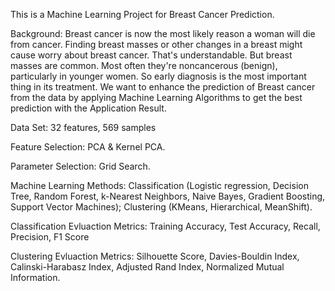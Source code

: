 This is a Machine Learning Project for Breast Cancer Prediction.

Background: Breast cancer is now the most likely reason a woman will die from cancer. Finding breast masses or other changes in a breast might cause worry about breast cancer. That's understandable. But breast masses are common. Most often they're noncancerous (benign), particularly in younger women.  So early diagnosis is the most important thing in its treatment.
We want to enhance the prediction of Breast cancer from the data by applying Machine Learning Algorithms to get the best prediction with the Application Result.

Data Set: 32 features, 569 samples

Feature Selection: PCA & Kernel PCA.

Parameter Selection: Grid Search.

Machine Learning Methods: 
Classification (Logistic regression, Decision Tree, Random Forest, k-Nearest Neighbors, Naive Bayes, Gradient Boosting, Support Vector Machines);
Clustering (KMeans, Hierarchical, MeanShift).

Classification Evluaction Metrics: Training Accuracy, Test Accuracy, Recall, Precision, F1 Score

Clustering Evluaction Metrics: Silhouette Score, Davies-Bouldin Index, Calinski-Harabasz Index, Adjusted Rand Index, Normalized Mutual Information.

